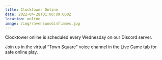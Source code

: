 ```yaml
---
title: Clocktower Online
date: 2022-04-28T01:00:00.000Z
location: online
image: /img/ravenswoodinflames.jpg
---
```

<Event :event="frontmatter">

Clocktower online is scheduled every Wednesday on our Discord server.

Join us in the virtual "Town Square" voice channel in the Live Game tab for safe online play.

</Event>